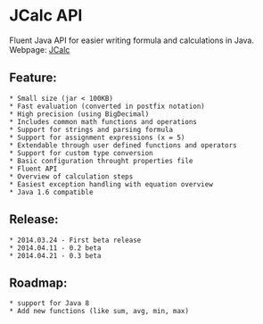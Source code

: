 # JCalc API #

Fluent Java API for easier writing formula and calculations in Java.
Webpage: [JCalc](http://www.jdice.org "JCalc API")

## Feature:
    * Small size (jar < 100KB)
    * Fast evaluation (converted in postfix notation)
    * High precision (using BigDecimal)
    * Includes common math functions and operations
    * Support for strings and parsing formula
    * Support for assignment expressions (x = 5)
    * Extendable through user defined functions and operators
    * Support for custom type conversion
    * Basic configuration throught properties file
    * Fluent API
    * Overview of calculation steps
    * Easiest exception handling with equation overview
    * Java 1.6 compatible



## Release:
    * 2014.03.24 - First beta release
    * 2014.04.11 - 0.2 beta
    * 2014.04.21 - 0.3 beta


## Roadmap:
    * support for Java 8
    * Add new functions (like sum, avg, min, max)
